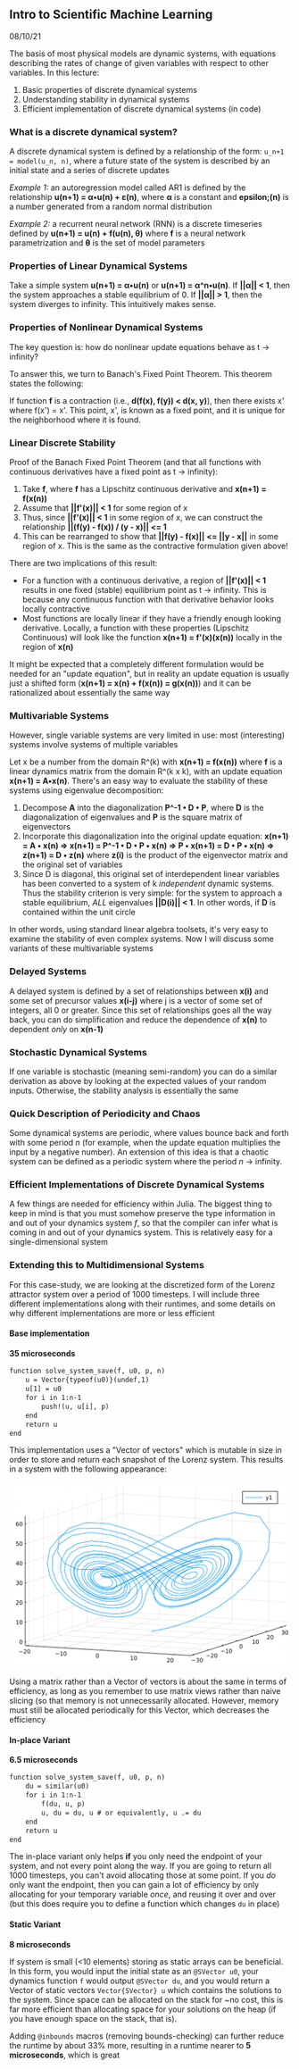 ## Intro to Scientific Machine Learning
08/10/21

The basis of most physical models are dynamic systems, with equations describing the rates of change of given variables with respect to other variables. In this lecture:
1. Basic properties of discrete dynamical systems
2. Understanding stability in dynamical systems
3. Efficient implementation of discrete dynamical systems (in code)

### What is a discrete dynamical system?
A discrete dynamical system is defined by a relationship of the form: `u_n+1 = model(u_n, n)`, where a future state of the system is described by an initial state and a series of discrete updates

*Example 1:* an autoregression model called AR1 is defined by the relationship **u(n+1) = &alpha;•u(n) + &epsilon;(n)**, where **&alpha;** is a constant and **epsilon;(n)** is a number generated from a random normal distribution

*Example 2:* a recurrent neural network (RNN) is a discrete timeseries defined by **u(n+1) = u(n) + f(u(n), &theta;)** where **f** is a neural network parametrization and **&theta;** is the set of model parameters

### Properties of Linear Dynamical Systems
Take a simple system **u(n+1) = &alpha;•u(n)** or **u(n+1) = &alpha;^n•u(n)**. If **||&alpha;|| < 1**, then the system approaches a stable equilibrium of 0. If **||&alpha;|| > 1**, then the system diverges to infinity. This intuitively makes sense.

### Properties of Nonlinear Dynamical Systems
The key question is: how do nonlinear update equations behave as t -> infinity?

To answer this, we turn to Banach's Fixed Point Theorem. This theorem states the following:

If function **f** is a contraction (i.e., **d(f(x), f(y)) < d(x, y)**), then there exists x' where f(x') = x'. This point, x', is known as a fixed point, and it is unique for the neighborhood where it is found.

### Linear Discrete Stability
Proof of the Banach Fixed Point Theorem (and that all functions with continuous derivatives have a fixed point as t -> infinity):

1. Take **f**, where **f** has a Lipschitz continuous derivative and **x(n+1) = f(x(n))**
2. Assume that **||f'(x)|| < 1** for some region of x
3. Thus, since **||f'(x)|| < 1** in some region of x, we can construct the relationship **||(f(y) - f(x)) / (y - x)|| <= 1**
4. This can be rearranged to show that **||f(y) - f(x)|| <= ||y - x||** in some region of x. This is the same as the contractive formulation given above!

There are two implications of this result:
- For a function with a continuous derivative, a region of **||f'(x)|| < 1** results in one fixed (stable) equilibrium point as t -> infinity. This is because any continuous function with that derivative behavior looks locally contractive
- Most functions are locally linear if they have a friendly enough looking derivative. Locally, a function with these properties (Lipschitz Continuous) will look like the function **x(n+1) = f'(x)(x(n))** locally in the region of **x(n)**

It might be expected that a completely different formulation would be needed for an "update equation", but in reality an update equation is usually just a shifted form (**x(n+1) = x(n) + f(x(n)) = g(x(n))**) and it can be rationalized about essentially the same way

### Multivariable Systems
However, single variable systems are very limited in use: most (interesting) systems involve systems of multiple variables

Let x be a number from the domain R^(k) with **x(n+1) = f(x(n))** where **f** is a linear dynamics matrix from the domain R^(k x k), with an update equation **x(n+1) = A•x(n)**. There's an easy way to evaluate the stability of these systems using eigenvalue decomposition:

1. Decompose **A** into the diagonalization **P^-1 • D • P**, where **D** is the diagonalization of eigenvalues and **P** is the square matrix of eigenvectors
2. Incorporate this diagonalization into the original update equation: **x(n+1) = A • x(n) => x(n+1) = P^-1 • D • P • x(n) => P • x(n+1) = D • P • x(n) => z(n+1) = D • z(n)** where **z(i)** is the product of the eigenvector matrix and the original set of variables
3. Since D is diagonal, this original set of interdependent linear variables has been converted to a system of k *independent* dynamic systems. Thus the stability criterion is very simple: for the system to approach a stable equilibrium, *ALL* eigenvalues **||D(i)|| < 1**. In other words, if **D** is contained within the unit circle

In other words, using standard linear algebra toolsets, it's very easy to examine the stability of even complex systems. Now I will discuss some variants of these multivariable systems

### Delayed Systems
A delayed system is defined by a set of relationships between **x(i)** and some set of precursor values **x(i-j)** where j is a vector of some set of integers, all 0 or greater. Since this set of relationships goes all the way back, you can do simplification and reduce the dependence of **x(n)** to dependent *only* on **x(n-1)**

### Stochastic Dynamical Systems
If one variable is stochastic (meaning semi-random) you can do a similar derivation as above by looking at the expected values of your random inputs. Otherwise, the stability analysis is essentially the same

### Quick Description of Periodicity and Chaos
Some dynamical systems are periodic, where values bounce back and forth with some period *n* (for example, when the update equation multiplies the input by a negative number). An extension of this idea is that a chaotic system can be defined as a periodic system where the period *n* -> infinity.

### Efficient Implementations of Discrete Dynamical Systems
A few things are needed for efficiency within Julia. The biggest thing to keep in mind is that you must somehow preserve the type information in and out of your dynamics system *f*, so that the compiler can infer what is coming in and out of your dynamics system. This is relatively easy for a single-dimensional system

### Extending this to Multidimensional Systems
For this case-study, we are looking at the discretized form of the Lorenz attractor system over a period of 1000 timesteps. I will include three different implementations along with their runtimes, and some details on why different implementations are more or less efficient

#### Base implementation
**35 microseconds**
```
function solve_system_save(f, u0, p, n)
    u = Vector{typeof(u0)}(undef,1)
    u[1] = u0
    for i in 1:n-1
        push!(u, u[i], p)
    end
    return u
end
```
This implementation uses a "Vector of vectors" which is mutable in size in order to store and return each snapshot of the Lorenz system. This results in a system with the following appearance:

![](../Programs_Lecture4/SolvedLorenzSystem.png)

Using a matrix rather than a Vector of vectors is about the same in terms of efficiency, as long as you remember to use matrix views rather than naive slicing (so that memory is not unnecessarily allocated. However, memory must still be allocated periodically for this Vector, which decreases the efficiency

#### In-place Variant
**6.5 microseconds**
```
function solve_system_save(f, u0, p, n)
    du = similar(u0)
    for i in 1:n-1
        f(du, u, p)
        u, du = du, u # or equivalently, u .= du
    end
    return u
end
```
The in-place variant only helps **if** you only need the endpoint of your system, and not every point along the way. If you are going to return all 1000 timesteps, you can't avoid allocating those at some point. If you *do* only want the endpoint, then you can gain a lot of efficiency by only allocating for your temporary variable *once*, and reusing it over and over (but this does require you to define a function which changes `du` in place)

#### Static Variant
**8 microseconds**

If system is small (<10 elements) storing as static arrays can be beneficial. In this form, you would input the initial state as an `@SVector u0`, your dynamics function `f` would output `@SVector du`, and you would return a Vector of static vectors `Vector{SVector} u` which contains the solutions to the system. Since space can be allocated on the stack for ~no cost, this is far more efficient than allocating space for your solutions on the heap (if you have enough space on the stack, that is).

Adding `@inbounds` macros (removing bounds-checking) can further reduce the runtime by about 33% more, resulting in a runtime nearer to **5 microseconds**, which is great
